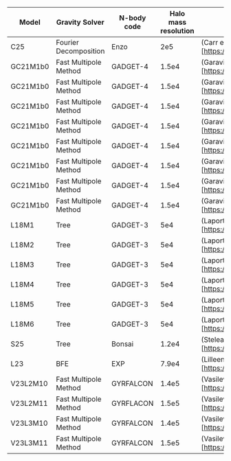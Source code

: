 | Model  | Gravity Solver |  N-body code |  Halo mass resolution | Reference |
| ------- | -------- | --------- | ------- | ------- |
| C25 | Fourier Decomposition | Enzo| 2e5 | (Carr et. al., )[https://ui.adsabs.harvard.edu/abs/2025ApJ...983..151C] |
| GC21M1b0 | Fast Multipole Method| GADGET-4 | 1.5e4 | (Garavito-Camargo et. al., 2021a)[https://ui.adsabs.harvard.edu/abs/2021ApJ...919..109G] |
| GC21M1b0 | Fast Multipole Method| GADGET-4 | 1.5e4 | (Garavito-Camargo et. al., 2021a)[https://ui.adsabs.harvard.edu/abs/2021ApJ...919..109G] |
| GC21M1b0 | Fast Multipole Method| GADGET-4 | 1.5e4 | (Garavito-Camargo et. al., 2021a)[https://ui.adsabs.harvard.edu/abs/2021ApJ...919..109G] |
| GC21M1b0 | Fast Multipole Method| GADGET-4 | 1.5e4 | (Garavito-Camargo et. al., 2021a)[https://ui.adsabs.harvard.edu/abs/2021ApJ...919..109G] |
| GC21M1b0 | Fast Multipole Method| GADGET-4 | 1.5e4 | (Garavito-Camargo et. al., 2021a)[https://ui.adsabs.harvard.edu/abs/2021ApJ...919..109G] |
| GC21M1b0 | Fast Multipole Method| GADGET-4 | 1.5e4 | (Garavito-Camargo et. al., 2021a)[https://ui.adsabs.harvard.edu/abs/2021ApJ...919..109G] |
| GC21M1b0 | Fast Multipole Method| GADGET-4 | 1.5e4 | (Garavito-Camargo et. al., 2021a)[https://ui.adsabs.harvard.edu/abs/2021ApJ...919..109G] |
| GC21M1b0 | Fast Multipole Method| GADGET-4 | 1.5e4 | (Garavito-Camargo et. al., 2021a)[https://ui.adsabs.harvard.edu/abs/2021ApJ...919..109G] |
| L18M1 | Tree | GADGET-3 | 5e4 | (Laporte et. al., 2018)[https://ui.adsabs.harvard.edu/abs/2018MNRAS.473.1218L] |
| L18M2 | Tree | GADGET-3 | 5e4 | (Laporte et. al., 2018)[https://ui.adsabs.harvard.edu/abs/2018MNRAS.473.1218L] |
| L18M3 | Tree | GADGET-3 | 5e4 | (Laporte et. al., 2018)[https://ui.adsabs.harvard.edu/abs/2018MNRAS.473.1218L] |
| L18M4 | Tree | GADGET-3 | 5e4 | (Laporte et. al., 2018)[https://ui.adsabs.harvard.edu/abs/2018MNRAS.473.1218L] |
| L18M5 | Tree | GADGET-3 | 5e4 | (Laporte et. al., 2018)[https://ui.adsabs.harvard.edu/abs/2018MNRAS.473.1218L] |
| L18M6 | Tree | GADGET-3 | 5e4 | (Laporte et. al., 2018)[https://ui.adsabs.harvard.edu/abs/2018MNRAS.473.1218L] |
| S25 | Tree | Bonsai | 1.2e4 | (Stelea et. al., 2025)[https://ui.adsabs.harvard.edu/abs/2024ApJ...977..252S] |
| L23 | BFE  | EXP | 7.9e4 | (Lilleengen)[https://ui.adsabs.harvard.edu/abs/2023MNRAS.518..774L]|
| V23L2M10 | Fast Multipole Method | GYRFALCON | 1.4e5 | (Vasilev 2024)[https://ui.adsabs.harvard.edu/abs/2024MNRAS.527..437V] |
| V23L2M11 | Fast Multipole Method | GYRFLACON | 1.5e5 | (Vasilev 2024)[https://ui.adsabs.harvard.edu/abs/2024MNRAS.527..437V] |
| V23L3M10 | Fast Multipole Method | GYRFALCON | 1.4e5 | (Vasilev 2024)[https://ui.adsabs.harvard.edu/abs/2024MNRAS.527..437V] |
| V23L3M11 | Fast Multipole Method | GYRFALCON | 1.5e5 | (Vasilev 2024)[https://ui.adsabs.harvard.edu/abs/2024MNRAS.527..437V] |